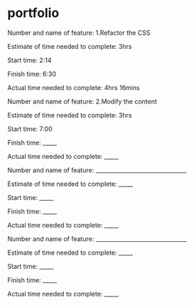 # portfolio



Number and name of feature: 1.Refactor the CSS

Estimate of time needed to complete: 3hrs

Start time: 2:14

Finish time: 6:30

Actual time needed to complete: 4hrs 16mins




Number and name of feature: 2.Modify the content

Estimate of time needed to complete: 3hrs

Start time: 7:00

Finish time: _____

Actual time needed to complete: _____


Number and name of feature: ________________________________

Estimate of time needed to complete: _____

Start time: _____

Finish time: _____

Actual time needed to complete: _____

Number and name of feature: ________________________________

Estimate of time needed to complete: _____

Start time: _____

Finish time: _____

Actual time needed to complete: _____